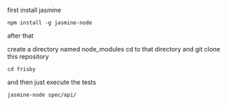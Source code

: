 first install jasmine

```npm install -g jasmine-node```

after that

create a directory named node_modules
cd to that directory and git clone this repository

```cd frisby```

and then just execute the tests

```jasmine-node spec/api/```
